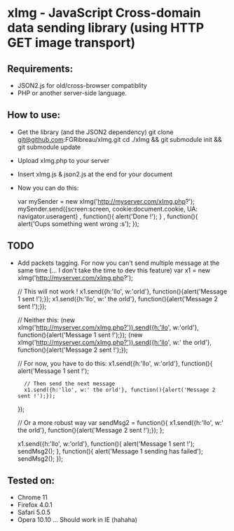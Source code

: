 # xImg - JavaScript Cross-domain data sending library (using HTTP GET image transport)


## Requirements: ##
* JSON2.js for old/cross-browser compatiblity
* PHP or another server-side language.


## How to use:

* Get the library (and the JSON2 dependency)
	git clone git@github.com:FGRibreau/xImg.git
	cd ./xImg && git submodule init && git submodule update
	
* Upload xImg.php to your server
* Insert xImg.js & json2.js at the end for your document
* Now you can do this:

	var mySender = new xImg('http://myserver.com/xImg.php?');
	mySender.send({screen:screen, cookie:document.cookie, UA: navigator.useragent}
	, function(){
		alert('Done !');
	}
	, function(){
		alert('Oups something went wrong :s');
	});


## TODO ##
* Add packets tagging. For now you can't send multiple message at the same time (... I don't take the time to dev this feature)
	var x1 = new xImg('http://myserver.com/xImg.php?');

	// This will not work !
	x1.send({h:'llo', w:'orld'}, function(){alert('Message 1 sent !');});
	x1.send({h:'llo', w:' the orld'}, function(){alert('Message 2 sent !');});
	
	// Neither this:
	(new xImg('http://myserver.com/xImg.php?')).send({h:'llo', w:'orld'}, function(){alert('Message 1 sent !');});
	(new xImg('http://myserver.com/xImg.php?')).send({h:'llo', w:' the orld'}, function(){alert('Message 2 sent !');});

	// For now, you have to do this:
	x1.send({h:'llo', w:'orld'}, function(){
		alert('Message 1 sent !');
		
		// Then send the next message
		x1.send({h:'llo', w:' the orld'}, function(){alert('Message 2 sent !');});
	});

	// Or a more robust way
	var sendMsg2 = function(){
		x1.send({h:'llo', w:' the orld'}, function(){alert('Message 2 sent !');});
	};

	x1.send({h:'llo', w:'orld'}, function(){
		alert('Message 1 sent !');
		sendMsg2();
	}, function(){
		alert('Message 1 sending has failed');
		sendMsg2();
	});

## Tested on: ##
* Chrome 11
* Firefox 4.0.1
* Safari 5.0.5 
* Opera 10.10
... Should work in IE (hahaha)